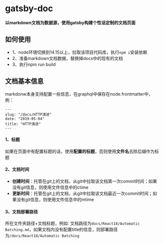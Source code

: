 # gatsby-doc
**以markdown文档为数据源，使用gatsby构建个性话定制的文档页面**

## 如何使用
+ 1、node环境切换到14.15以上，拉取该项目代码库，执行`npm i`安装依赖
+ 2、准备markdown文档数据，替换掉docs中的现有的文档
+ 3、执行npm run build

## 文档基本信息
markdonw本身支持配置一些信息，在graphql中保存在node.frontmatter中，例：
```markdonw
---
slug: "/docs/HTTP演进"
date: "2019-05-04"
title: "HTTP演进"
---
```
#### 1、标题
如果在页面中有配置标题的话，使用**配置的标题**，否则使用**文件名**去除后缀作为标题

#### 2、文档时间
+ **创建时间**：托管在git上的文档，从git中拉取该文档第一次commit时间；如果没有git信息，则使用文件信息中的ctime
+ **更新时间**：托管在git上的文档，从git中拉取该文档最近一次commit时间；如果没有git信息，则使用文件信息中的mtime

#### 3、文档部署路径
所在文件夹路径+文档标题，例如: 文档路径为`docs/React18/Automatic Batching.md`，如果文档内没有配置title的信息，则部署路径为`/docs/React18/Automatic Batching`
